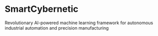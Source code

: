 # SmartCybernetic
Revolutionary AI-powered machine learning framework for autonomous industrial automation and precision manufacturing
